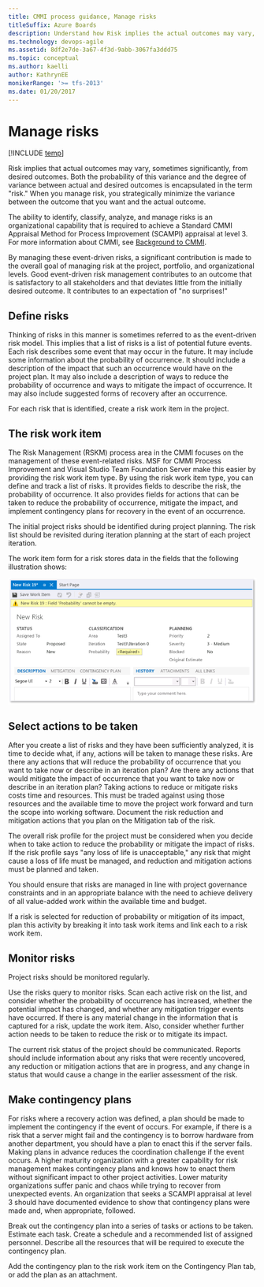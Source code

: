 ```yaml
---
title: CMMI process guidance, Manage risks
titleSuffix: Azure Boards
description: Understand how Risk implies the actual outcomes may vary, sometimes significantly, from desired outcomes - Team Foundation Server (TFS)
ms.technology: devops-agile
ms.assetid: 8df2e7de-3a67-4f3d-9abb-3067fa3ddd75
ms.topic: conceptual
ms.author: kaelli
author: KathrynEE
monikerRange: '>= tfs-2013'
ms.date: 01/20/2017
---
```


# Manage risks

[!INCLUDE [temp](../../../includes/version-all.md)]

Risk implies that actual outcomes may vary, sometimes significantly, from desired outcomes. Both the probability of this variance and the degree of variance between actual and desired outcomes is encapsulated in the term "risk." When you manage risk, you strategically minimize the variance between the outcome that you want and the actual outcome.  
  
 The ability to identify, classify, analyze, and manage risks is an organizational capability that is required to achieve a Standard CMMI Appraisal Method for Process Improvement (SCAMPI) appraisal at level 3. For more information about CMMI, see [Background to CMMI](guidance-background-to-cmmi.md).  
  
 By managing these event-driven risks, a significant contribution is made to the overall goal of managing risk at the project, portfolio, and organizational levels. Good event-driven risk management contributes to an outcome that is satisfactory to all stakeholders and that deviates little from the initially desired outcome. It contributes to an expectation of "no surprises!"  
  
##  <a name="Defining"></a> Define risks  
 Thinking of risks in this manner is sometimes referred to as the event-driven risk model. This implies that a list of risks is a list of potential future events. Each risk describes some event that may occur in the future. It may include some information about the probability of occurrence. It should include a description of the impact that such an occurrence would have on the project plan. It may also include a description of ways to reduce the probability of occurrence and ways to mitigate the impact of occurrence. It may also include suggested forms of recovery after an occurrence.  
  
 For each risk that is identified, create a risk work item in the project.  
  
##  <a name="WorkItem"></a> The risk work item  
 The Risk Management (RSKM) process area in the CMMI focuses on the management of these event-related risks. MSF for CMMI Process Improvement and Visual Studio Team Foundation Server make this easier by providing the risk work item type. By using the risk work item type, you can define and track a list of risks. It provides fields to describe the risk, the probability of occurrence. It also provides fields for actions that can be taken to reduce the probability of occurrence, mitigate the impact, and implement contingency plans for recovery in the event of an occurrence.  
  
 The initial project risks should be identified during project planning. The risk list should be revisited during iteration planning at the start of each project iteration.  
  
 The work item form for a risk stores data in the fields that the following illustration shows:  
  
 ![Risk work item form](media/procguid_cmmiriskform.png "ProcGuid_CMMIriskform")  
  
##  <a name="SelectActions"></a> Select actions to be taken  
 After you create a list of risks and they have been sufficiently analyzed, it is time to decide what, if any, actions will be taken to manage these risks. Are there any actions that will reduce the probability of occurrence that you want to take now or describe in an iteration plan? Are there any actions that would mitigate the impact of occurrence that you want to take now or describe in an iteration plan? Taking actions to reduce or mitigate risks costs time and resources. This must be traded against using those resources and the available time to move the project work forward and turn the scope into working software. Document the risk reduction and mitigation actions that you plan on the Mitigation tab of the risk.  
  
 The overall risk profile for the project must be considered when you decide when to take action to reduce the probability or mitigate the impact of risks. If the risk profile says "any loss of life is unacceptable," any risk that might cause a loss of life must be managed, and reduction and mitigation actions must be planned and taken.  
  
 You should ensure that risks are managed in line with project governance constraints and in an appropriate balance with the need to achieve delivery of all value-added work within the available time and budget.  
  
 If a risk is selected for reduction of probability or mitigation of its impact, plan this activity by breaking it into task work items and link each to a risk work item.  
  
##  <a name="Monitor"></a> Monitor risks  
 Project risks should be monitored regularly.  
  
 Use the risks query to monitor risks. Scan each active risk on the list, and consider whether the probability of occurrence has increased, whether the potential impact has changed, and whether any mitigation trigger events have occurred. If there is any material change in the information that is captured for a risk, update the work item. Also, consider whether further action needs to be taken to reduce the risk or to mitigate its impact.  
  
 The current risk status of the project should be communicated. Reports should include information about any risks that were recently uncovered, any reduction or mitigation actions that are in progress, and any change in status that would cause a change in the earlier assessment of the risk.  
  
##  <a name="Contingency"></a> Make contingency plans  
 For risks where a recovery action was defined, a plan should be made to implement the contingency if the event of occurs. For example, if there is a risk that a server might fail and the contingency is to borrow hardware from another department, you should have a plan to enact this if the server fails. Making plans in advance reduces the coordination challenge if the event occurs. A higher maturity organization with a greater capability for risk management makes contingency plans and knows how to enact them without significant impact to other project activities. Lower maturity organizations suffer panic and chaos while trying to recover from unexpected events. An organization that seeks a SCAMPI appraisal at level 3 should have documented evidence to show that contingency plans were made and, when appropriate, followed.  
  
 Break out the contingency plan into a series of tasks or actions to be taken. Estimate each task. Create a schedule and a recommended list of assigned personnel. Describe all the resources that will be required to execute the contingency plan.  
  
 Add the contingency plan to the risk work item on the Contingency Plan tab, or add the plan as an attachment.